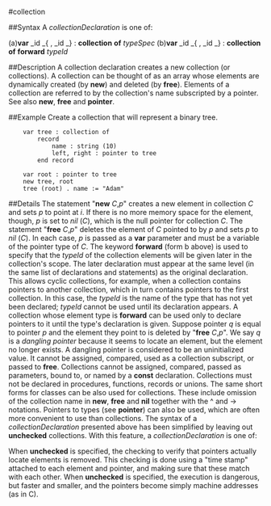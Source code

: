 
#collection

##Syntax
A _collectionDeclaration_ is one of:

(a)**var** _id _{ , _id _} : **collection** **of** _typeSpec_
(b)**var** _id _{ , _id _} : **collection** **of** **forward** _typeId_




##Description
A collection declaration creates a new collection (or collections). A collection can be thought of as an array whose elements are dynamically created (by **new**) and deleted (by **free**). Elements of a collection are referred to by the collection's name subscripted by a pointer. See also **new**, **free** and **pointer**.



##Example
Create a collection that will represent a binary tree.


        var tree : collection of
            record
                name : string (10)
                left, right : pointer to tree
            end record
        
        var root : pointer to tree
        new tree, root
        tree (root) . name := "Adam"
##Details
The statement "**new** _C_,_p_" creates a new element in collection _C_ and sets _p_ to point at _i_. If there is no more memory space for the element, though, _p_ is set to _nil_ (_C_), which is the null pointer for collection _C_. The statement "**free** _C_,_p_" deletes the element of _C_ pointed to by _p_ and sets _p_ to _nil_ (_C_). In each case, _p_ is passed as a **var** parameter and must be a variable of the pointer type of _C_.
The keyword **forward** (form b above) is used to specify that the _typeId_ of the collection elements will be given later in the collection's scope. The later declaration must appear at the same level (in the same list of declarations and statements) as the original declaration. This allows cyclic collections, for example, when a collection contains pointers to another collection, which in turn contains pointers to the first collection. In this case, the _typeId_ is the name of the type that has not yet been declared; _typeId_ cannot be used until its declaration appears. A collection whose element type is **forward** can be used only to declare pointers to it until the type's declaration is given.
Suppose pointer _q_ is equal to pointer _p_ and the element they point to is deleted by "**free** _C_,_p_". We say _q_ is a _dangling pointer_ because it seems to locate an element, but the element no longer exists. A dangling pointer is considered to be an uninitialized value. It cannot be assigned, compared, used as a collection subscript, or passed to **free**.
Collections cannot be assigned, compared, passed as parameters, bound to, or named by a **const** declaration. Collections must not be declared in procedures, functions, records or unions.
The same short forms for classes can be also used for collections. These include omission of the collection name in **new**, **free** and **nil** together with the ^ and -> notations. Pointers to types (see **pointer**) can also be used, which are often more convenient to use than collections.
The syntax of a _collectionDeclaration_ presented above has been simplified by leaving out **unchecked** collections. With this feature, a _collectionDeclaration_ is one of:




When **unchecked** is specified, the checking to verify that pointers actually locate elements is removed. This checking is done using a "time stamp" attached to each element and  pointer, and making sure that these match with each other. When **unchecked** is specified, the execution is dangerous, but faster and smaller, and the pointers become simply machine addresses (as in C).


